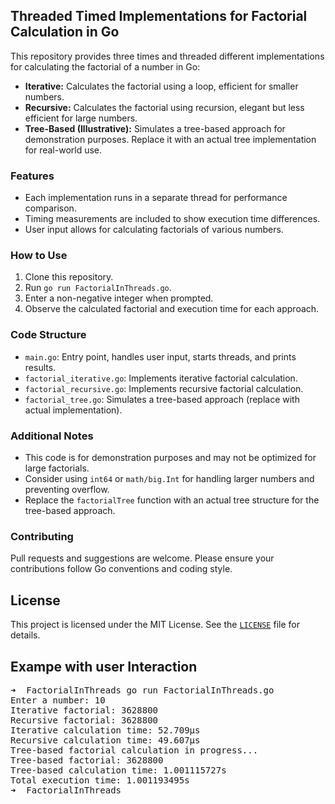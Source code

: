 ## Threaded Timed Implementations for Factorial Calculation in Go

This repository provides three times and threaded different implementations for calculating the factorial of a number in Go:

* **Iterative:** Calculates the factorial using a loop, efficient for smaller numbers.
* **Recursive:** Calculates the factorial using recursion, elegant but less efficient for large numbers.
* **Tree-Based (Illustrative):** Simulates a tree-based approach for demonstration purposes. Replace it with an actual tree implementation for real-world use.

### Features

* Each implementation runs in a separate thread for performance comparison.
* Timing measurements are included to show execution time differences.
* User input allows for calculating factorials of various numbers.

### How to Use

1. Clone this repository.
2. Run `go run FactorialInThreads.go`.
3. Enter a non-negative integer when prompted.
4. Observe the calculated factorial and execution time for each approach.

### Code Structure

* `main.go`: Entry point, handles user input, starts threads, and prints results.
* `factorial_iterative.go`: Implements iterative factorial calculation.
* `factorial_recursive.go`: Implements recursive factorial calculation.
* `factorial_tree.go`: Simulates a tree-based approach (replace with actual implementation).

### Additional Notes

* This code is for demonstration purposes and may not be optimized for large factorials.
* Consider using `int64` or `math/big.Int` for handling larger numbers and preventing overflow.
* Replace the `factorialTree` function with an actual tree structure for the tree-based approach.

### Contributing

Pull requests and suggestions are welcome. Please ensure your contributions follow Go conventions and coding style.

## License

This project is licensed under the MIT License. See the [`LICENSE`](LICENSE.MD) file for details.

## Exampe with user Interaction

<pre>
➜  FactorialInThreads go run FactorialInThreads.go 
Enter a number: 10
Iterative factorial: 3628800
Recursive factorial: 3628800
Iterative calculation time: 52.709µs
Recursive calculation time: 49.607µs
Tree-based factorial calculation in progress...
Tree-based factorial: 3628800
Tree-based calculation time: 1.001115727s
Total execution time: 1.001193495s
➜  FactorialInThreads 
</re>